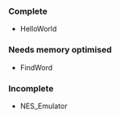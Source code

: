 <h3>Complete</h3>
<ul>
	<li>HelloWorld</li>
</ul>
<h3>Needs memory optimised</h3>
<ul>
	<li>FindWord</li>
</ul>
<h3>Incomplete</h3>
<ul>
	<li>NES_Emulator</li>
</ul>
